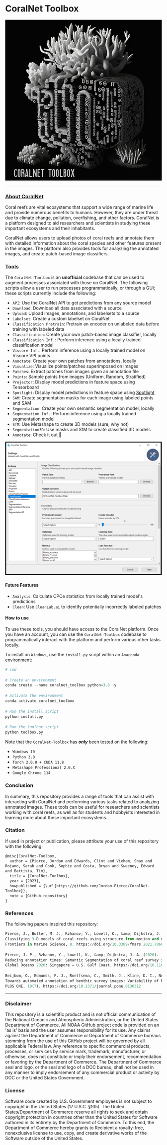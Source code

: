 # CoralNet Toolbox  


<p align="center">
  <img src="./Figures/CoralNet-Toolbox.png" alt="CoralNet-Toolbox">
</p>

---

### [**About CoralNet**](https://coralnet.ucsd.edu/source/)
Coral reefs are vital ecosystems that support a wide range of marine life and provide numerous 
benefits to humans. However, they are under threat due to climate change, pollution, overfishing, 
and other factors. CoralNet is a platform designed to aid researchers and scientists in studying 
these important ecosystems and their inhabitants.

CoralNet allows users to upload photos of coral reefs and annotate them with detailed information 
about the coral species and other features present in the images. The platform also provides tools 
for analyzing the annotated images, and create patch-based image classifiers. 

### [**Tools**](./Toolbox/README.md#coralnet-toolbox)

The `CoralNet-Toolbox` is an **unofficial** codebase that can be used to augment processes associated
with those on CoralNet. The following scripts allow a user to run processes programmatically, or through 
a GUI; these scripts currently include the following:

- `API`: Use the CoralNet API to get predictions from any source model
- `Download`: Download all data associated with a source
- `Upload`: Upload images, annotations, and labelsets to a source
- `Labelset`: Create a custom labelset on CoralNet
- `Classification Pretrain`: Pretrain an encoder on unlabeled data before training with labeled data
- `Classification`: Create your own patch-based image classifier, locally
- `Classification Inf.`: Perform inference using a locally trained classification model
- `Viscore Inf.`: Perform inference using a locally trained model on Viscore VPI points
- `Annotate`: Create your own patches from annotations, locally
- `Visualize`: Visualize points/patches superimposed on images
- `Patches`: Extract patches from images given an annotation file
- `Points`: Sample points from images (Uniform, Random, Stratified)
- `Projector`: Display model predictions in feature space using Tensorboard
- `Spotlight`: Display model predictions in feature space using [Spotlight](https://www.youtube.com/watch?v=zj2JgBi7VeM)
- `SAM`: Create segmentation masks for each image using labeled points and SAM
- `Segmentation`: Create your own semantic segmentation model, locally
- `Segmentation Inf.`: Perform inference using a locally trained segmentation model
- `SfM`: Use Metashape to create 3D models (sure, why not)
- `Segmentation3D`: Use masks and SfM to create classified 3D models
- `Annotate`: Check it out 🤠


<p align="center">
  <img src="Figures/toolbox_gooey.PNG" alt="CoralNet-Toolbox-Features">
</p>

#### **Future Features**
- `Analysis`: Calculate CPCe statistics from locally trained model's predictions
- `Clean`: Use `CleanLab.ai` to identify potentially incorrectly labeled patches

#### **How to use**
To use these tools, you should have access to the CoralNet platform. Once you have an account, 
you can use the `CoralNet-Toolbox` codebase to programmatically interact with the platform and perform 
various other tasks locally.

To install on `Windows`, use the `install.py` script within an `Anaconda` environment:
```python
# cmd

# Create an environment
conda create --name coralnet_toolbox python=3.8 -y

# Activate the environment
conda activate coralnet_toolbox

# Run the install script
python install.py

# Run the toolbox script
python toolbox.py
```

Note that the `CoralNet-Toolbox` has ***only*** been tested on the following:
- `Windows 10`
- `Python 3.8`
- `Torch 2.0.0 + CUDA 11.8`
- `Metashape Professional 2.0.X`
- `Google Chrome 114`

### **Conclusion**
In summary, this repository provides a range of tools that can assist with interacting with 
CoralNet and performing various tasks related to analyzing annotated images. These tools can be 
useful for researchers and scientists working with coral reefs, as well as for students and
hobbyists interested in learning more about these important ecosystems.

### Citation

If used in project or publication, please attribute your use of this repository with the following:
    
```
@misc{CoralNet-Toolbox,
  author = {Pierce, Jordan and Edwards, Clint and Vieham, Shay and Rojano, Sarah and Cook, Sophie and Costa, Bryan and Sweeney, Edward and Battista, Tim},
  title = {CoralNet-Toolbox},
  year = {2023},
  howpublished = {\url{https://github.com/Jordan-Pierce/CoralNet-Toolbox}},
  note = {GitHub repository}
}
```

### References  

The following papers inspired this repository:
```python
Pierce, J., Butler, M. J., Rzhanov, Y., Lowell, K., &amp; Dijkstra, J. A. (2021).
Classifying 3-D models of coral reefs using structure-from-motion and multi-view semantic segmentation.
Frontiers in Marine Science, 8. https://doi.org/10.3389/fmars.2021.706674

Pierce, J. P., Rzhanov, Y., Lowell, K., &amp; Dijkstra, J. A. (2020).
Reducing annotation times: Semantic Segmentation of coral reef survey images.
Global Oceans 2020: Singapore – U.S. Gulf Coast. https://doi.org/10.1109/ieeeconf38699.2020.9389163

Beijbom, O., Edmunds, P. J., Roelfsema, C., Smith, J., Kline, D. I., Neal, B. P., Dunlap, M. J., Moriarty, V., Fan, T.-Y., Tan, C.-J., Chan, S., Treibitz, T., Gamst, A., Mitchell, B. G., &amp; Kriegman, D. (2015).
Towards automated annotation of benthic survey images: Variability of human experts and operational modes of automation.
PLOS ONE, 10(7). https://doi.org/10.1371/journal.pone.0130312
```
---

### Disclaimer

This repository is a scientific product and is not official communication of the National 
Oceanic and Atmospheric Administration, or the United States Department of Commerce. All NOAA 
GitHub project code is provided on an 'as is' basis and the user assumes responsibility for its 
use. Any claims against the Department of Commerce or Department of Commerce bureaus stemming from 
the use of this GitHub project will be governed by all applicable Federal law. Any reference to 
specific commercial products, processes, or services by service mark, trademark, manufacturer, or 
otherwise, does not constitute or imply their endorsement, recommendation or favoring by the 
Department of Commerce. The Department of Commerce seal and logo, or the seal and logo of a DOC 
bureau, shall not be used in any manner to imply endorsement of any commercial product or activity 
by DOC or the United States Government.


### License 

Software code created by U.S. Government employees is not subject to copyright in the United States 
(17 U.S.C. §105). The United States/Department of Commerce reserve all rights to seek and obtain 
copyright protection in countries other than the United States for Software authored in its 
entirety by the Department of Commerce. To this end, the Department of Commerce hereby grants to 
Recipient a royalty-free, nonexclusive license to use, copy, and create derivative works of the 
Software outside of the United States.